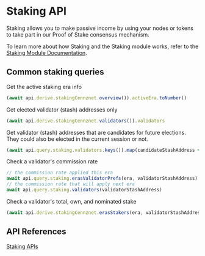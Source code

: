 # Staking API

Staking allows you to make passive income by using your nodes or tokens to take part in our Proof of Stake consensus mechanism.

To learn more about how Staking and the Staking module works, refer to the [Staking Module Documentation](runtime-modules/Staking).

## Common staking queries

Get the active staking era info
```js
(await api.derive.stakingCennznet.overview()).activeEra.toNumber()
```

Get elected validator (stash) addresses only  
```js
(await api.derive.stakingCennznet.validators()).validators
```

Get validator (stash) addresses that are candidates for future elections.  
They could also be elected in the current session or not.  
```js
(await api.query.staking.validators.keys()).map(candidateStashAddress => { .. });
```

Check a validator's commission rate
```js
// the commission rate applied this era
await api.query.staking.erasValidatorPrefs(era, validatorStashAddress)
// the commission rate that will apply next era
await api.query.staking.validators(validatorStashAddress)
```

Check a validator's total, own, and nominated stake
```js
(await api.derive.stakingCennznet.erasStakers(era, validatorStashAddress))
```

## API References

[Staking APIs](https://raw.githubusercontent.com/cennznet/api.js/develop/docs/cennznet/staking.md ':include :type=tsdoc')
